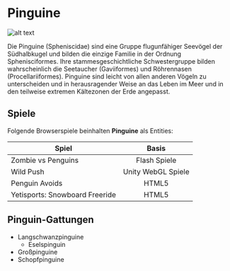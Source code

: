 # Pinguine
![alt text](https://user-content.gitlab-static.net/82e30871822df67c271577ef1a5eb7cb5563d481/68747470733a2f2f75706c6f61642e77696b696d656469612e6f72672f77696b6970656469612f636f6d6d6f6e732f7468756d622f612f61312f46616c6b6c616e645f49736c616e64735f50656e6775696e735f33362e6a70672f33303070782d46616c6b6c616e645f49736c616e64735f50656e6775696e735f33362e6a7067 "Logo Title Text 1")

Die Pinguine (Spheniscidae) sind eine Gruppe flugunfähiger Seevögel der Südhalbkugel und bilden die einzige Familie in der Ordnung Sphenisciformes. Ihre stammesgeschichtliche Schwestergruppe bilden wahrscheinlich die Seetaucher (Gaviiformes) und Röhrennasen (Procellariiformes). Pinguine sind leicht von allen anderen Vögeln zu unterscheiden und in herausragender Weise an das Leben im Meer und in den teilweise extremen Kältezonen der Erde angepasst.

## Spiele

Folgende Browserspiele beinhalten **Pinguine** als Entities:

| Spiel   |      Basis      |
|----------|:-------------:|
| Zombie vs Penguins |  Flash Spiele |
| Wild Push |    Unity WebGL Spiele   |
| Penguin Avoids | HTML5 |
| Yetisports: Snowboard Freeride | HTML5 |

## Pinguin-Gattungen

* Langschwanzpinguine
  * Eselspinguin
* Großpinguine
* Schopfpinguine

